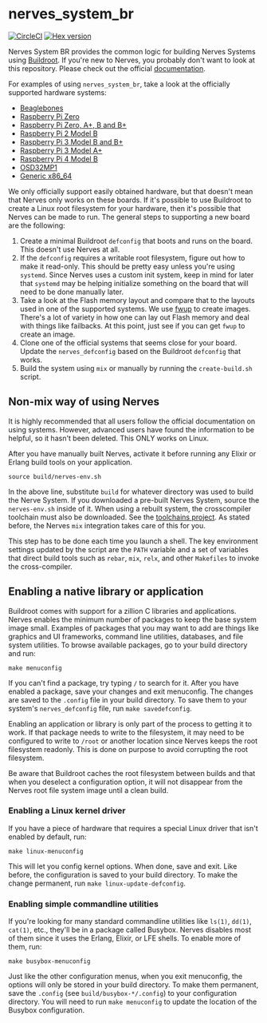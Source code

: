 # nerves_system_br

[![CircleCI](https://circleci.com/gh/nerves-project/nerves_system_br.svg?style=svg)](https://circleci.com/gh/nerves-project/nerves_system_br)
[![Hex version](https://img.shields.io/hexpm/v/nerves_system_br.svg "Hex version")](https://hex.pm/packages/nerves_system_br)

Nerves System BR provides the common logic for building Nerves Systems using
[Buildroot](https://buildroot.org/). If you're new to Nerves, you probably don't
want to look at this repository. Please check out the official
[documentation](https://hexdocs.pm/nerves/getting-started.html).

For examples of using `nerves_system_br`, take a look at the officially
supported hardware systems:

* [Beaglebones](https://github.com/nerves-project/nerves_system_bbb)
* [Raspberry Pi Zero](https://github.com/nerves-project/nerves_system_rpi0)
* [Raspberry Pi Zero, A+, B and B+](https://github.com/nerves-project/nerves_system_rpi)
* [Raspberry Pi 2 Model B](https://github.com/nerves-project/nerves_system_rpi2)
* [Raspberry Pi 3 Model B and B+](https://github.com/nerves-project/nerves_system_rpi3)
* [Raspberry Pi 3 Model A+](https://github.com/nerves-project/nerves_system_rpi3a)
* [Raspberry Pi 4 Model B](https://github.com/nerves-project/nerves_system_rpi4)
* [OSD32MP1](https://github.com/nerves-project/nerves_system_osd32mp1)
* [Generic x86_64](https://github.com/nerves-project/nerves_system_x86_64)

We only officially support easily obtained hardware, but that doesn't mean that
Nerves only works on these boards. If it's possible to use Buildroot to create a
Linux root filesystem for your hardware, then it's possible that Nerves can be
made to run. The general steps to supporting a new board are the following:

1. Create a minimal Buildroot `defconfig` that boots and runs on the board. This
   doesn't use Nerves at all.
2. If the `defconfig` requires a writable root filesystem, figure out how to
   make it read-only. This should be pretty easy unless you're using `systemd`.
   Since Nerves uses a custom init system, keep in mind for later that `systemd`
   may be helping initialize something on the board that will need to be done
   manually later.
3. Take a look at the Flash memory layout and compare that to the layouts used
   in one of the supported systems. We use
   [fwup](https://github.com/fhunleth/fwup) to create images. There's a lot of
   variety in how one can lay out Flash memory and deal with things like
   failbacks.  At this point, just see if you can get `fwup` to create an image.
4. Clone one of the official systems that seems close for your board. Update
   the `nerves_defconfig` based on the Buildroot `defconfig` that works.
5. Build the system using `mix` or manually by running the `create-build.sh`
   script.

## Non-mix way of using Nerves

It is highly recommended that all users follow the official documentation on
using systems. However, advanced users have found the information to be helpful,
so it hasn't been deleted. This ONLY works on Linux.

After you have manually built Nerves, activate it before running any Elixir or
Erlang build tools on your application.

    source build/nerves-env.sh

In the above line, substitute `build` for whatever directory was used to build
the Nerve System. If you downloaded a pre-built Nerves System, source the
`nerves-env.sh` inside of it. When using a rebuilt system, the crosscompiler
toolchain must also be downloaded. See the
[toolchains project](https://github.com/nerves-project/toolchains).  As stated
before, the Nerves `mix` integration takes care of this for you.

This step has to be done each time you launch a shell. The key environment
settings updated by the script are the `PATH` variable and a set of variables
that direct build tools such as `rebar`, `mix`, `relx`, and other `Makefiles` to
invoke the cross-compiler.

## Enabling a native library or application

Buildroot comes with support for a zillion C libraries and applications. Nerves
enables the minimum number of packages to keep the base system image small.
Examples of packages that you may want to add are things like graphics and UI
frameworks, command line utilities, databases, and file system utilities. To
browse available packages, go to your build directory and run:

    make menuconfig

If you can't find a package, try typing `/` to search for it. After you have
enabled a package, save your changes and exit menuconfig. The changes are saved
to the `.config` file in your build directory. To save them to your system's
`nerves_defconfig` file, run `make savedefconfig`.

Enabling an application or library is only part of the process to getting it to
work. If that package needs to write to the filesystem, it may need to be
configured to write to `/root` or another location since Nerves keeps the root
filesystem readonly.  This is done on purpose to avoid corrupting the root
filesystem.

Be aware that Buildroot caches the root filesystem between builds and that when
you deselect a configuration option, it will not disappear from the Nerves root
file system image until a clean build.

### Enabling a Linux kernel driver

If you have a piece of hardware that requires a special Linux driver that isn't
enabled by default, run:

    make linux-menuconfig

This will let you config kernel options. When done, save and exit. Like before,
the configuration is saved to your build directory. To make the change
permanent, run `make linux-update-defconfig`.

### Enabling simple commandline utilities

If you're looking for many standard commandline utilities like `ls(1)`, `dd(1)`,
`cat(1)`, etc., they'll be in a package called Busybox. Nerves disables most of
them since it uses the Erlang, Elixir, or LFE shells. To enable more of them,
run:

    make busybox-menuconfig

Just like the other configuration menus, when you exit menuconfig, the options
will only be stored in your build directory. To make them permanent, save the
`.config` (see `build/busybox-*/.config`) to your configuration directory. You
will need to run `make menuconfig` to update the location of the Busybox
configuration.
